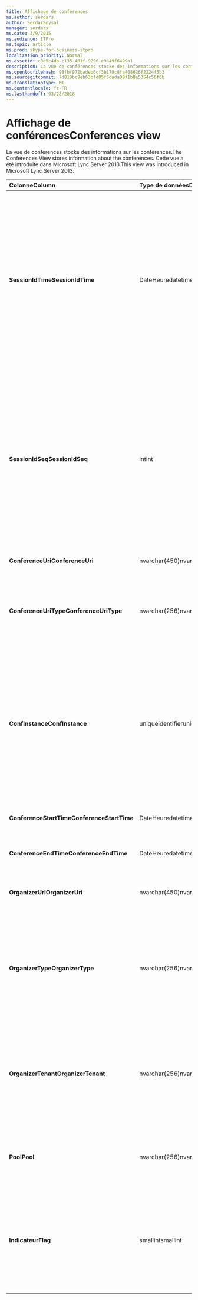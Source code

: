 ```yaml
---
title: Affichage de conférences
ms.author: serdars
author: SerdarSoysal
manager: serdars
ms.date: 3/9/2015
ms.audience: ITPro
ms.topic: article
ms.prod: skype-for-business-itpro
localization_priority: Normal
ms.assetid: c0e5c4db-c135-401f-9296-e9a49f6499a1
description: La vue de conférences stocke des informations sur les conférences. Cette vue a été introduite dans Microsoft Lync Server 2013.
ms.openlocfilehash: 98fbf972badeb6cf3b179c8fa408626f2224f5b3
ms.sourcegitcommit: 7d819bc9eb63bfd85f5dada09f1b8e5354c56f6b
ms.translationtype: MT
ms.contentlocale: fr-FR
ms.lasthandoff: 03/28/2018
---
```

# <a name="conferences-view"></a><span data-ttu-id="8f9fc-104">Affichage de conférences</span><span class="sxs-lookup"><span data-stu-id="8f9fc-104">Conferences view</span></span>
 
<span data-ttu-id="8f9fc-105">La vue de conférences stocke des informations sur les conférences.</span><span class="sxs-lookup"><span data-stu-id="8f9fc-105">The Conferences View stores information about the conferences.</span></span> <span data-ttu-id="8f9fc-106">Cette vue a été introduite dans Microsoft Lync Server 2013.</span><span class="sxs-lookup"><span data-stu-id="8f9fc-106">This view was introduced in Microsoft Lync Server 2013.</span></span>
  
|<span data-ttu-id="8f9fc-107">**Colonne**</span><span class="sxs-lookup"><span data-stu-id="8f9fc-107">**Column**</span></span>|<span data-ttu-id="8f9fc-108">**Type de données**</span><span class="sxs-lookup"><span data-stu-id="8f9fc-108">**Data Type**</span></span>|<span data-ttu-id="8f9fc-109">**Détails**</span><span class="sxs-lookup"><span data-stu-id="8f9fc-109">**Details**</span></span>|
|:-----|:-----|:-----|
|<span data-ttu-id="8f9fc-110">**SessionIdTime**</span><span class="sxs-lookup"><span data-stu-id="8f9fc-110">**SessionIdTime**</span></span> <br/> |<span data-ttu-id="8f9fc-111">DateHeure</span><span class="sxs-lookup"><span data-stu-id="8f9fc-111">datetime</span></span>  <br/> |<span data-ttu-id="8f9fc-112">Heure de la demande de la session.</span><span class="sxs-lookup"><span data-stu-id="8f9fc-112">Time of session request.</span></span> <span data-ttu-id="8f9fc-113">Utilisé en association avec SessionIdSeq pour identifier de manière unique une session.</span><span class="sxs-lookup"><span data-stu-id="8f9fc-113">Used in conjunction with SessionIdSeq to uniquely identify a session.</span></span> <span data-ttu-id="8f9fc-114">Consultez le [tableau dans Skype pour Business Server 2015 des boîtes de dialogue](dialogs.md) pour plus d’informations.</span><span class="sxs-lookup"><span data-stu-id="8f9fc-114">See the [Dialogs table in Skype for Business Server 2015](dialogs.md) for more information.</span></span> <br/> |
|<span data-ttu-id="8f9fc-115">**SessionIdSeq**</span><span class="sxs-lookup"><span data-stu-id="8f9fc-115">**SessionIdSeq**</span></span> <br/> |<span data-ttu-id="8f9fc-116">int</span><span class="sxs-lookup"><span data-stu-id="8f9fc-116">int</span></span>  <br/> |<span data-ttu-id="8f9fc-117">Numéro d’ID pour identifier la session.</span><span class="sxs-lookup"><span data-stu-id="8f9fc-117">ID number to identify the session.</span></span> <span data-ttu-id="8f9fc-118">Utilisé en association avec SessionIdTime pour identifier de manière unique une session.</span><span class="sxs-lookup"><span data-stu-id="8f9fc-118">Used in conjunction with SessionIdTime to uniquely identify a session.</span></span> <span data-ttu-id="8f9fc-119">Consultez le [tableau dans Skype pour Business Server 2015 des boîtes de dialogue](dialogs.md) pour plus d’informations.</span><span class="sxs-lookup"><span data-stu-id="8f9fc-119">See the [Dialogs table in Skype for Business Server 2015](dialogs.md) for more information.</span></span> <br/> |
|<span data-ttu-id="8f9fc-120">**ConferenceUri**</span><span class="sxs-lookup"><span data-stu-id="8f9fc-120">**ConferenceUri**</span></span> <br/> |<span data-ttu-id="8f9fc-121">nvarchar(450)</span><span class="sxs-lookup"><span data-stu-id="8f9fc-121">nvarchar(450)</span></span>  <br/> |<span data-ttu-id="8f9fc-122">URI de la conférence.</span><span class="sxs-lookup"><span data-stu-id="8f9fc-122">URI for the conference.</span></span>  <br/> |
|<span data-ttu-id="8f9fc-123">**ConferenceUriType**</span><span class="sxs-lookup"><span data-stu-id="8f9fc-123">**ConferenceUriType**</span></span> <br/> |<span data-ttu-id="8f9fc-124">nvarchar(256)</span><span class="sxs-lookup"><span data-stu-id="8f9fc-124">nvarchar(256)</span></span>  <br/> |<span data-ttu-id="8f9fc-125">Type de l’URI de la conférence.</span><span class="sxs-lookup"><span data-stu-id="8f9fc-125">Type of the conference URI.</span></span> <span data-ttu-id="8f9fc-126">Consultez le [tableau de UriTypes](uritypes.md) pour plus d’informations.</span><span class="sxs-lookup"><span data-stu-id="8f9fc-126">See the [UriTypes table](uritypes.md) for more information.</span></span> <br/> |
|<span data-ttu-id="8f9fc-127">**ConfInstance**</span><span class="sxs-lookup"><span data-stu-id="8f9fc-127">**ConfInstance**</span></span> <br/> |<span data-ttu-id="8f9fc-128">uniqueidentifier</span><span class="sxs-lookup"><span data-stu-id="8f9fc-128">uniqueidentifier</span></span>  <br/> |<span data-ttu-id="8f9fc-129">Utilisé pour les conférences périodiques.</span><span class="sxs-lookup"><span data-stu-id="8f9fc-129">Used for recurring conferences.</span></span> <span data-ttu-id="8f9fc-130">Chaque instance d’une conférence périodique a la même ConferenceUri mais un ConfInstance différent.</span><span class="sxs-lookup"><span data-stu-id="8f9fc-130">Each instance of a recurring conference has the same ConferenceUri but a different ConfInstance.</span></span>  <br/> |
|<span data-ttu-id="8f9fc-131">**ConferenceStartTime**</span><span class="sxs-lookup"><span data-stu-id="8f9fc-131">**ConferenceStartTime**</span></span> <br/> |<span data-ttu-id="8f9fc-132">DateHeure</span><span class="sxs-lookup"><span data-stu-id="8f9fc-132">datetime</span></span>  <br/> |<span data-ttu-id="8f9fc-133">Heure de début de la conférence.</span><span class="sxs-lookup"><span data-stu-id="8f9fc-133">Starting time for the conference.</span></span>  <br/> |
|<span data-ttu-id="8f9fc-134">**ConferenceEndTime**</span><span class="sxs-lookup"><span data-stu-id="8f9fc-134">**ConferenceEndTime**</span></span> <br/> |<span data-ttu-id="8f9fc-135">DateHeure</span><span class="sxs-lookup"><span data-stu-id="8f9fc-135">datetime</span></span>  <br/> |<span data-ttu-id="8f9fc-136">Heure de fin de la conférence.</span><span class="sxs-lookup"><span data-stu-id="8f9fc-136">Ending time for the conference.</span></span>  <br/> |
|<span data-ttu-id="8f9fc-137">**OrganizerUri**</span><span class="sxs-lookup"><span data-stu-id="8f9fc-137">**OrganizerUri**</span></span> <br/> |<span data-ttu-id="8f9fc-138">nvarchar(450)</span><span class="sxs-lookup"><span data-stu-id="8f9fc-138">nvarchar(450)</span></span>  <br/> |<span data-ttu-id="8f9fc-139">URI de l’utilisateur qui a organisé la conférence.</span><span class="sxs-lookup"><span data-stu-id="8f9fc-139">URI of the user who organized the conference.</span></span>  <br/> |
|<span data-ttu-id="8f9fc-140">**OrganizerType**</span><span class="sxs-lookup"><span data-stu-id="8f9fc-140">**OrganizerType**</span></span> <br/> |<span data-ttu-id="8f9fc-141">nvarchar(256)</span><span class="sxs-lookup"><span data-stu-id="8f9fc-141">nvarchar(256)</span></span>  <br/> |<span data-ttu-id="8f9fc-142">Type d’URI de l’utilisateur qui a organisé la conférence.</span><span class="sxs-lookup"><span data-stu-id="8f9fc-142">Type of URI of the user who organized the conference.</span></span> <span data-ttu-id="8f9fc-143">Consultez le [tableau de UriTypes](uritypes.md) pour plus d’informations.</span><span class="sxs-lookup"><span data-stu-id="8f9fc-143">See the [UriTypes table](uritypes.md) for more information.</span></span> <br/> |
|<span data-ttu-id="8f9fc-144">**OrganizerTenant**</span><span class="sxs-lookup"><span data-stu-id="8f9fc-144">**OrganizerTenant**</span></span> <br/> |<span data-ttu-id="8f9fc-145">nvarchar(256)</span><span class="sxs-lookup"><span data-stu-id="8f9fc-145">nvarchar(256)</span></span>  <br/> |<span data-ttu-id="8f9fc-146">Clients de l’utilisateur qui a organisé la conférence.</span><span class="sxs-lookup"><span data-stu-id="8f9fc-146">Tenant of the user who organized the conference.</span></span> <span data-ttu-id="8f9fc-147">Consultez le [tableau des locataires](tenants.md) pour plus d’informations.</span><span class="sxs-lookup"><span data-stu-id="8f9fc-147">See the [Tenants table](tenants.md) for more information.</span></span> <br/> |
|<span data-ttu-id="8f9fc-148">**Pool**</span><span class="sxs-lookup"><span data-stu-id="8f9fc-148">**Pool**</span></span> <br/> |<span data-ttu-id="8f9fc-149">nvarchar(256)</span><span class="sxs-lookup"><span data-stu-id="8f9fc-149">nvarchar(256)</span></span>  <br/> |<span data-ttu-id="8f9fc-150">Nom de domaine complet du pool qui a hébergé la conférence.</span><span class="sxs-lookup"><span data-stu-id="8f9fc-150">Fully qualified domain name of the pool that hosted the conference.</span></span>  <br/> |
|<span data-ttu-id="8f9fc-151">**Indicateur**</span><span class="sxs-lookup"><span data-stu-id="8f9fc-151">**Flag**</span></span> <br/> |<span data-ttu-id="8f9fc-152">smallint</span><span class="sxs-lookup"><span data-stu-id="8f9fc-152">smallint</span></span>  <br/> |<span data-ttu-id="8f9fc-153">Masque de bits qui contient les attributs de la conférence.</span><span class="sxs-lookup"><span data-stu-id="8f9fc-153">Bit mask that contains Conference Attributes.</span></span> <span data-ttu-id="8f9fc-154">Valeurs possibles :</span><span class="sxs-lookup"><span data-stu-id="8f9fc-154">Possible values are:</span></span>  <br/> <span data-ttu-id="8f9fc-155">0 x 01 - transactions synthétiques</span><span class="sxs-lookup"><span data-stu-id="8f9fc-155">0X01 - Synthetic Transaction</span></span>  <br/> |
   

